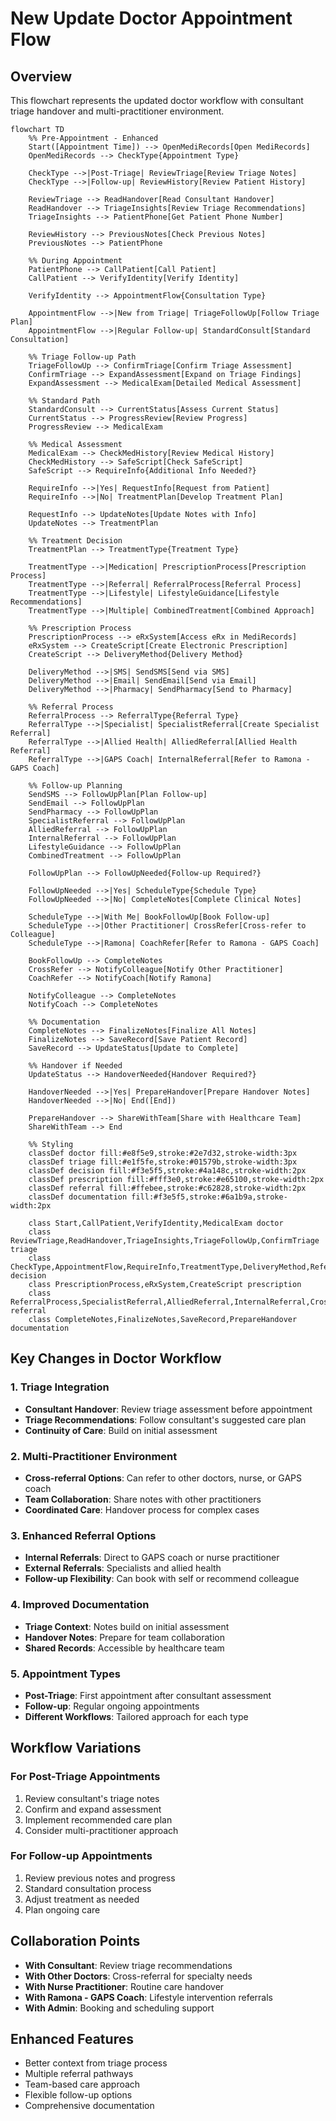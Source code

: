 # New Update Doctor Appointment Flow

## Overview
This flowchart represents the updated doctor workflow with consultant triage handover and multi-practitioner environment.

```mermaid
flowchart TD
    %% Pre-Appointment - Enhanced
    Start([Appointment Time]) --> OpenMediRecords[Open MediRecords]
    OpenMediRecords --> CheckType{Appointment Type}
    
    CheckType -->|Post-Triage| ReviewTriage[Review Triage Notes]
    CheckType -->|Follow-up| ReviewHistory[Review Patient History]
    
    ReviewTriage --> ReadHandover[Read Consultant Handover]
    ReadHandover --> TriageInsights[Review Triage Recommendations]
    TriageInsights --> PatientPhone[Get Patient Phone Number]
    
    ReviewHistory --> PreviousNotes[Check Previous Notes]
    PreviousNotes --> PatientPhone
    
    %% During Appointment
    PatientPhone --> CallPatient[Call Patient]
    CallPatient --> VerifyIdentity[Verify Identity]
    
    VerifyIdentity --> AppointmentFlow{Consultation Type}
    
    AppointmentFlow -->|New from Triage| TriageFollowUp[Follow Triage Plan]
    AppointmentFlow -->|Regular Follow-up| StandardConsult[Standard Consultation]
    
    %% Triage Follow-up Path
    TriageFollowUp --> ConfirmTriage[Confirm Triage Assessment]
    ConfirmTriage --> ExpandAssessment[Expand on Triage Findings]
    ExpandAssessment --> MedicalExam[Detailed Medical Assessment]
    
    %% Standard Path
    StandardConsult --> CurrentStatus[Assess Current Status]
    CurrentStatus --> ProgressReview[Review Progress]
    ProgressReview --> MedicalExam
    
    %% Medical Assessment
    MedicalExam --> CheckMedHistory[Review Medical History]
    CheckMedHistory --> SafeScript[Check SafeScript]
    SafeScript --> RequireInfo{Additional Info Needed?}
    
    RequireInfo -->|Yes| RequestInfo[Request from Patient]
    RequireInfo -->|No| TreatmentPlan[Develop Treatment Plan]
    
    RequestInfo --> UpdateNotes[Update Notes with Info]
    UpdateNotes --> TreatmentPlan
    
    %% Treatment Decision
    TreatmentPlan --> TreatmentType{Treatment Type}
    
    TreatmentType -->|Medication| PrescriptionProcess[Prescription Process]
    TreatmentType -->|Referral| ReferralProcess[Referral Process]
    TreatmentType -->|Lifestyle| LifestyleGuidance[Lifestyle Recommendations]
    TreatmentType -->|Multiple| CombinedTreatment[Combined Approach]
    
    %% Prescription Process
    PrescriptionProcess --> eRxSystem[Access eRx in MediRecords]
    eRxSystem --> CreateScript[Create Electronic Prescription]
    CreateScript --> DeliveryMethod{Delivery Method}
    
    DeliveryMethod -->|SMS| SendSMS[Send via SMS]
    DeliveryMethod -->|Email| SendEmail[Send via Email]
    DeliveryMethod -->|Pharmacy| SendPharmacy[Send to Pharmacy]
    
    %% Referral Process
    ReferralProcess --> ReferralType{Referral Type}
    ReferralType -->|Specialist| SpecialistReferral[Create Specialist Referral]
    ReferralType -->|Allied Health| AlliedReferral[Allied Health Referral]
    ReferralType -->|GAPS Coach| InternalReferral[Refer to Ramona - GAPS Coach]
    
    %% Follow-up Planning
    SendSMS --> FollowUpPlan[Plan Follow-up]
    SendEmail --> FollowUpPlan
    SendPharmacy --> FollowUpPlan
    SpecialistReferral --> FollowUpPlan
    AlliedReferral --> FollowUpPlan
    InternalReferral --> FollowUpPlan
    LifestyleGuidance --> FollowUpPlan
    CombinedTreatment --> FollowUpPlan
    
    FollowUpPlan --> FollowUpNeeded{Follow-up Required?}
    
    FollowUpNeeded -->|Yes| ScheduleType{Schedule Type}
    FollowUpNeeded -->|No| CompleteNotes[Complete Clinical Notes]
    
    ScheduleType -->|With Me| BookFollowUp[Book Follow-up]
    ScheduleType -->|Other Practitioner| CrossRefer[Cross-refer to Colleague]
    ScheduleType -->|Ramona| CoachRefer[Refer to Ramona - GAPS Coach]
    
    BookFollowUp --> CompleteNotes
    CrossRefer --> NotifyColleague[Notify Other Practitioner]
    CoachRefer --> NotifyCoach[Notify Ramona]
    
    NotifyColleague --> CompleteNotes
    NotifyCoach --> CompleteNotes
    
    %% Documentation
    CompleteNotes --> FinalizeNotes[Finalize All Notes]
    FinalizeNotes --> SaveRecord[Save Patient Record]
    SaveRecord --> UpdateStatus[Update to Complete]
    
    %% Handover if Needed
    UpdateStatus --> HandoverNeeded{Handover Required?}
    
    HandoverNeeded -->|Yes| PrepareHandover[Prepare Handover Notes]
    HandoverNeeded -->|No| End([End])
    
    PrepareHandover --> ShareWithTeam[Share with Healthcare Team]
    ShareWithTeam --> End
    
    %% Styling
    classDef doctor fill:#e8f5e9,stroke:#2e7d32,stroke-width:3px
    classDef triage fill:#e1f5fe,stroke:#01579b,stroke-width:3px
    classDef decision fill:#f3e5f5,stroke:#4a148c,stroke-width:2px
    classDef prescription fill:#fff3e0,stroke:#e65100,stroke-width:2px
    classDef referral fill:#ffebee,stroke:#c62828,stroke-width:2px
    classDef documentation fill:#f3e5f5,stroke:#6a1b9a,stroke-width:2px
    
    class Start,CallPatient,VerifyIdentity,MedicalExam doctor
    class ReviewTriage,ReadHandover,TriageInsights,TriageFollowUp,ConfirmTriage triage
    class CheckType,AppointmentFlow,RequireInfo,TreatmentType,DeliveryMethod,ReferralType,FollowUpNeeded,ScheduleType,HandoverNeeded decision
    class PrescriptionProcess,eRxSystem,CreateScript prescription
    class ReferralProcess,SpecialistReferral,AlliedReferral,InternalReferral,CrossRefer,CoachRefer referral
    class CompleteNotes,FinalizeNotes,SaveRecord,PrepareHandover documentation
```

## Key Changes in Doctor Workflow

### 1. Triage Integration
- **Consultant Handover**: Review triage assessment before appointment
- **Triage Recommendations**: Follow consultant's suggested care plan
- **Continuity of Care**: Build on initial assessment

### 2. Multi-Practitioner Environment
- **Cross-referral Options**: Can refer to other doctors, nurse, or GAPS coach
- **Team Collaboration**: Share notes with other practitioners
- **Coordinated Care**: Handover process for complex cases

### 3. Enhanced Referral Options
- **Internal Referrals**: Direct to GAPS coach or nurse practitioner
- **External Referrals**: Specialists and allied health
- **Follow-up Flexibility**: Can book with self or recommend colleague

### 4. Improved Documentation
- **Triage Context**: Notes build on initial assessment
- **Handover Notes**: Prepare for team collaboration
- **Shared Records**: Accessible by healthcare team

### 5. Appointment Types
- **Post-Triage**: First appointment after consultant assessment
- **Follow-up**: Regular ongoing appointments
- **Different Workflows**: Tailored approach for each type

## Workflow Variations

### For Post-Triage Appointments
1. Review consultant's triage notes
2. Confirm and expand assessment
3. Implement recommended care plan
4. Consider multi-practitioner approach

### For Follow-up Appointments
1. Review previous notes and progress
2. Standard consultation process
3. Adjust treatment as needed
4. Plan ongoing care

## Collaboration Points
- **With Consultant**: Review triage recommendations
- **With Other Doctors**: Cross-referral for specialty needs
- **With Nurse Practitioner**: Routine care handover
- **With Ramona - GAPS Coach**: Lifestyle intervention referrals
- **With Admin**: Booking and scheduling support

## Enhanced Features
- Better context from triage process
- Multiple referral pathways
- Team-based care approach
- Flexible follow-up options
- Comprehensive documentation